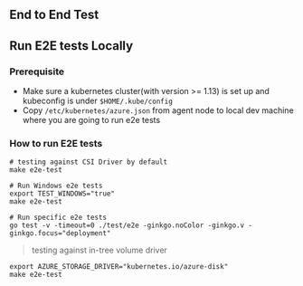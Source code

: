 ## End to End Test

## Run E2E tests Locally
### Prerequisite
 - Make sure a kubernetes cluster(with version >= 1.13) is set up and kubeconfig is under `$HOME/.kube/config`
 - Copy `/etc/kubernetes/azure.json` from agent node to local dev machine where you are going to run e2e tests

### How to run E2E tests
```console
# testing against CSI Driver by default
make e2e-test

# Run Windows e2e tests
export TEST_WINDOWS="true"
make e2e-test

# Run specific e2e tests
go test -v -timeout=0 ./test/e2e -ginkgo.noColor -ginkgo.v -ginkgo.focus="deployment"
```

> testing against in-tree volume driver
```console
export AZURE_STORAGE_DRIVER="kubernetes.io/azure-disk"
make e2e-test
```
